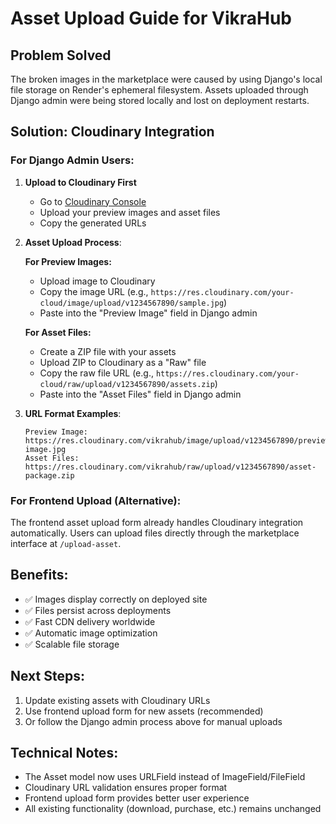 # Asset Upload Guide for VikraHub

## Problem Solved
The broken images in the marketplace were caused by using Django's local file storage on Render's ephemeral filesystem. Assets uploaded through Django admin were being stored locally and lost on deployment restarts.

## Solution: Cloudinary Integration

### For Django Admin Users:

1. **Upload to Cloudinary First**
   - Go to [Cloudinary Console](https://cloudinary.com/console)
   - Upload your preview images and asset files
   - Copy the generated URLs

2. **Asset Upload Process**:

   **For Preview Images:**
   - Upload image to Cloudinary
   - Copy the image URL (e.g., `https://res.cloudinary.com/your-cloud/image/upload/v1234567890/sample.jpg`)
   - Paste into the "Preview Image" field in Django admin

   **For Asset Files:**
   - Create a ZIP file with your assets
   - Upload ZIP to Cloudinary as a "Raw" file
   - Copy the raw file URL (e.g., `https://res.cloudinary.com/your-cloud/raw/upload/v1234567890/assets.zip`)
   - Paste into the "Asset Files" field in Django admin

3. **URL Format Examples**:
   ```
   Preview Image: https://res.cloudinary.com/vikrahub/image/upload/v1234567890/preview-image.jpg
   Asset Files: https://res.cloudinary.com/vikrahub/raw/upload/v1234567890/asset-package.zip
   ```

### For Frontend Upload (Alternative):
The frontend asset upload form already handles Cloudinary integration automatically. Users can upload files directly through the marketplace interface at `/upload-asset`.

## Benefits:
- ✅ Images display correctly on deployed site
- ✅ Files persist across deployments
- ✅ Fast CDN delivery worldwide
- ✅ Automatic image optimization
- ✅ Scalable file storage

## Next Steps:
1. Update existing assets with Cloudinary URLs
2. Use frontend upload form for new assets (recommended)
3. Or follow the Django admin process above for manual uploads

## Technical Notes:
- The Asset model now uses URLField instead of ImageField/FileField
- Cloudinary URL validation ensures proper format
- Frontend upload form provides better user experience
- All existing functionality (download, purchase, etc.) remains unchanged
